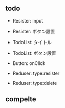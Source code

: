 ## todo
- Resister: input
- Resister: ボタン設置

- TodoList: タイトル
- TodoList: ボタン設置
- Button: onClick
- Reduser: type:resister
- Reduser: type:delete





## compelte
